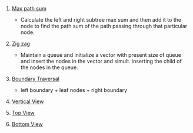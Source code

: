 1. [Max path sum](https://leetcode.com/problems/binary-tree-maximum-path-sum/submissions/)

   - Calculate the left and right subtree max sum and then add it to the node to find the path sum of the path passing through that particular node.

2. [Zig zag](https://leetcode.com/problems/binary-tree-zigzag-level-order-traversal/)

   - Maintain a queue and initialize a vector with present size of queue and insert the nodes in the vector and simult. inserting the child of the nodes in the queue.

3. [Boundary Traversal](https://www.codingninjas.com/codestudio/problems/boundary-traversal_790725?utm_source=youtube&utm_medium=affiliate&utm_campaign=Striver_Tree_Videos&leftPanelTab=1)

   - left boundary + leaf nodes + right boundary

4. [Vertical View](https://leetcode.com/problems/vertical-order-traversal-of-a-binary-tree/)

5. [Top View](https://www.codingninjas.com/codestudio/problems/top-view-of-the-tree_799401?source=youtube&campaign=Striver_Tree_Videos&utm_source=youtube&utm_medium=affiliate&utm_campaign=Striver_Tree_Videos&=1)

6. [Bottom View](https://www.codingninjas.com/codestudio/problems/bottom-view-of-binary-tree_893110?source=youtube&campaign=Striver_Tree_Videos&utm_source=youtube&utm_medium=affiliate&utm_campaign=Striver_Tree_Videos&=1)
